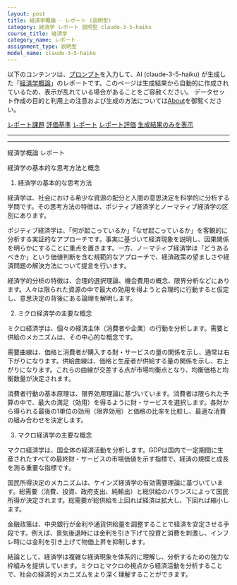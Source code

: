 ```yaml
---
layout: post
title: 経済学概論 - レポート (説明型)
category: 経済学 レポート 説明型 claude-3-5-haiku
course_title: 経済学
category_name: レポート
assignment_type: 説明型
model_name: claude-3-5-haiku
---
```


以下のコンテンツは、[プロンプト](https://github.com/takedatoshiyuki/synthetic_assignments/tree/main/generated/経済学/claude-3-5-haiku/prompt_レポート-説明型.md)を入力して、AI (claude-3-5-haiku) が生成した「[経済学概論](/contents/経済学/)」のレポートです。このページは生成結果から自動的に作成されているため、表示が乱れている場合があることをご容赦ください。
データセット作成の目的と利用上の注意および生成の方法については[About](/About)を御覧ください。

[レポート課題](../レポート課題-説明型)
[評価基準](../評価基準-説明型)
[レポート](../レポート-説明型)
[レポート評価](../レポート評価-説明型)
[生成結果のみを表示](https://github.com/takedatoshiyuki/synthetic_assignments/tree/main/generated/経済学/claude-3-5-haiku/レポート-説明型.md)
  

***
***
  
経済学概論 レポート

経済学の基本的な思考方法と概念

1. 経済学の基本的な思考方法

経済学は、社会における希少な資源の配分と人間の意思決定を科学的に分析する学問です。その思考方法の特徴は、ポジティブ経済学とノーマティブ経済学の区別にあります。

ポジティブ経済学は、「何が起こっているか」「なぜ起こっているか」を客観的に分析する実証的なアプローチです。事実に基づいて経済現象を説明し、因果関係を明らかにすることに重点を置きます。一方、ノーマティブ経済学は「どうあるべきか」という価値判断を含む規範的なアプローチで、経済政策の望ましさや経済問題の解決方法について提言を行います。

経済学的分析の特徴は、合理的選択理論、機会費用の概念、限界分析などにあります。人々は限られた資源の中で最大の効用を得ようと合理的に行動すると仮定し、意思決定の背後にある論理を解明します。

2. ミクロ経済学の主要な概念

ミクロ経済学は、個々の経済主体（消費者や企業）の行動を分析します。需要と供給のメカニズムは、その中心的な概念です。

需要曲線は、価格と消費者が購入する財・サービスの量の関係を示し、通常は右下がりになります。供給曲線は、価格と生産者が供給する量の関係を示し、右上がりになります。これらの曲線が交差する点が市場均衡点となり、均衡価格と均衡数量が決定されます。

消費者行動の基本原理は、限界効用理論に基づいています。消費者は限られた予算の中で、最大の満足（効用）を得るように財・サービスを選択します。各財から得られる最後の1単位の効用（限界効用）と価格の比率を比較し、最適な消費の組み合わせを決定します。

3. マクロ経済学の主要な概念

マクロ経済学は、国全体の経済活動を分析します。GDPは国内で一定期間に生産されたすべての最終財・サービスの市場価値を示す指標で、経済の規模と成長を測る重要な指標です。

国民所得決定のメカニズムは、ケインズ経済学の有効需要理論に基づいています。総需要（消費、投資、政府支出、純輸出）と総供給のバランスによって国民所得が決定されます。総需要が総供給を上回れば経済は拡大し、下回れば縮小します。

金融政策は、中央銀行が金利や通貨供給量を調整することで経済を安定させる手段です。例えば、景気後退時には金利を引き下げて投資と消費を刺激し、インフレ時には金利を引き上げて物価上昇を抑制します。

結論として、経済学は複雑な経済現象を体系的に理解し、分析するための強力な枠組みを提供しています。ミクロとマクロの視点から経済活動を分析することで、社会の経済的メカニズムをより深く理解することができます。
